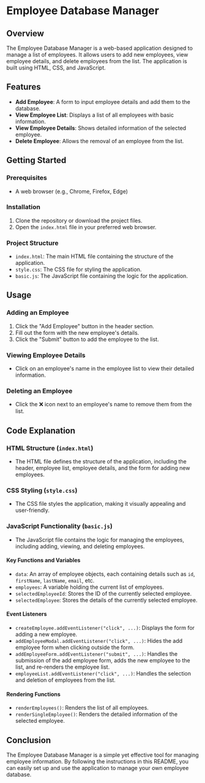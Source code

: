 # Employee Database Manager

## Overview
The Employee Database Manager is a web-based application designed to manage a list of employees. It allows users to add new employees, view employee details, and delete employees from the list. The application is built using HTML, CSS, and JavaScript.

## Features
- **Add Employee**: A form to input employee details and add them to the database.
- **View Employee List**: Displays a list of all employees with basic information.
- **View Employee Details**: Shows detailed information of the selected employee.
- **Delete Employee**: Allows the removal of an employee from the list.

## Getting Started

### Prerequisites
- A web browser (e.g., Chrome, Firefox, Edge)

### Installation
1. Clone the repository or download the project files.
2. Open the `index.html` file in your preferred web browser.

### Project Structure
- `index.html`: The main HTML file containing the structure of the application.
- `style.css`: The CSS file for styling the application.
- `basic.js`: The JavaScript file containing the logic for the application.

## Usage

### Adding an Employee
1. Click the "Add Employee" button in the header section.
2. Fill out the form with the new employee's details.
3. Click the "Submit" button to add the employee to the list.

### Viewing Employee Details
- Click on an employee's name in the employee list to view their detailed information.

### Deleting an Employee
- Click the ❌ icon next to an employee's name to remove them from the list.

## Code Explanation

### HTML Structure (`index.html`)
- The HTML file defines the structure of the application, including the header, employee list, employee details, and the form for adding new employees.

### CSS Styling (`style.css`)
- The CSS file styles the application, making it visually appealing and user-friendly.

### JavaScript Functionality (`basic.js`)
- The JavaScript file contains the logic for managing the employees, including adding, viewing, and deleting employees.

#### Key Functions and Variables

- `data`: An array of employee objects, each containing details such as `id`, `firstName`, `lastName`, `email`, etc.
- `employees`: A variable holding the current list of employees.
- `selectedEmployeeId`: Stores the ID of the currently selected employee.
- `selectedEmployee`: Stores the details of the currently selected employee.

#### Event Listeners

- `createEmployee.addEventListener("click", ...)`: Displays the form for adding a new employee.
- `addEmployeeModal.addEventListener("click", ...)`: Hides the add employee form when clicking outside the form.
- `addEmployeeForm.addEventListener("submit", ...)`: Handles the submission of the add employee form, adds the new employee to the list, and re-renders the employee list.
- `employeeList.addEventListener("click", ...)`: Handles the selection and deletion of employees from the list.

#### Rendering Functions

- `renderEmployees()`: Renders the list of all employees.
- `renderSingleEmployee()`: Renders the detailed information of the selected employee.

## Conclusion
The Employee Database Manager is a simple yet effective tool for managing employee information. By following the instructions in this README, you can easily set up and use the application to manage your own employee database.
